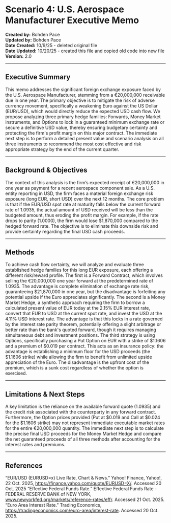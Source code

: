 # Scenario 4: U.S. Aerospace Manufacturer Executive Memo

**Created by:** Bohden Pace  
**Updated by:** Bohden Pace  
**Date Created:** 10/9/25 - deleted original file  
**Date Updated:** 10/20/25 - created this file and copied old code into new file  
**Version:** 2.0

---

## Executive Summary 
This memo addresses the significant foreign exchange exposure faced by the U.S. Aerospace Manufacturer, stemming from a €20,000,000 receivable due in one year. The primary objective is to mitigate the risk of adverse currency movement, specifically a weakening Euro against the US Dollar (EUR/USD), which would directly reduce the expected USD cash flow. We propose analyzing three primary hedge families: Forwards, Money Market instruments, and Options to lock in a guaranteed minimum exchange rate or secure a definitive USD value, thereby ensuring budgetary certainty and protecting the firm's profit margin on this major contract. The immediate next step is to perform a detailed present value and scenario analysis on all three instruments to recommend the most cost effective and risk appropriate strategy by the end of the current quarter.

---

## Background & Objectives
The context of this analysis is the firm’s expected receipt of €20,000,000 in one year as payment for a recent aerospace component sale. As a U.S. entity reporting in USD, the firm faces a material foreign exchange risk exposure (long EUR, short USD) over the next 12 months. The core problem is that if the EUR/USD spot rate at maturity falls below the current forward rate of 1.0935, the actual amount of USD received will be less than the budgeted amount, thus eroding the profit margin. For example, if the rate drops to parity (1.0000), the firm would lose $1,870,000 compared to the hedged forward rate. The objective is to eliminate this downside risk and provide certainty regarding the final USD cash proceeds.

---

## Methods
To achieve cash flow certainty, we will analyze and evaluate three established hedge families for this long EUR exposure, each offering a different risk/reward profile. The first is a Forward Contract, which involves selling the €20,000,000 one year forward at the predetermined rate of 1.0935. The advantage is complete elimination of exchange rate risk, guaranteeing $21,870,000 in one year, but the disadvantage is forfeiting any potential upside if the Euro appreciates significantly. The second is a Money Market Hedge, a synthetic approach requiring the firm to borrow a calculated present value of EUR today at the 2.15% EUR interest rate, convert that EUR to USD at the current spot rate, and invest the USD at the 4.11% USD interest rate. The advantage is that this locks in a rate governed by the interest rate parity theorem, potentially offering a slight arbitrage or better rate than the bank's quoted forward, though it requires managing simultaneous debt and investment positions. The third strategy is using Options, specifically purchasing a Put Option on EUR with a strike of $1.1606 and a premium of $0.019 per contract. This acts as an insurance policy: the advantage is establishing a minimum floor for the USD proceeds (the $1.1606 strike) while allowing the firm to benefit from unlimited upside appreciation of the Euro. The disadvantage is the upfront cost of the premium, which is a sunk cost regardless of whether the option is exercised.

---

## Limitations & Next Steps
A key limitation is the reliance on the available forward quote (1.0935) and the credit risk associated with the counterparty in any forward contract. Furthermore, the Option prices provided (Put at $0.019 and Call at $0.024 for the $1.1606 strike) may not represent immediate executable market rates for the entire €20,000,000 quantity. The immediate next step is to calculate the precise final USD proceeds for the Money Market Hedge and compare the net guaranteed proceeds of all three methods after accounting for the interest rates and premiums. 

---

## References
“EUR/USD (EURUSD=x) Live Rate, Chart & News.” Yahoo! Finance, Yahoo!, 22 Oct. 2025, https://finance.yahoo.com/quote/EURUSD=X/. Accessed 20 Oct. 2025
“Effective Federal Funds Rate.” Effective Federal Funds Rate - FEDERAL RESERVE BANK of NEW YORK, www.newyorkfed.org/markets/reference-rates/effr. Accessed 21 Oct. 2025.
“Euro Area Interest Rate.” Trading Economics, https://tradingeconomics.com/euro-area/interest-rate. Accessed 20 Oct. 2025. 

